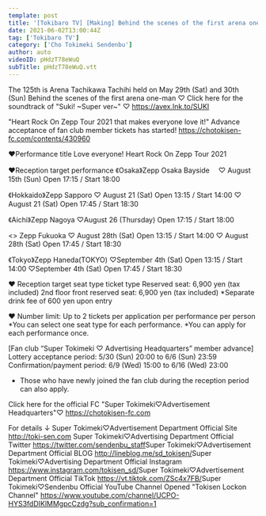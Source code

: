 ```yaml
---
template: post
title: '[Tokibaro TV] [Making] Behind the scenes of the first arena one-man epi 125'
date: 2021-06-02T13:00:44Z
tag: ['Tokibaro TV']
category: ['Cho Tokimeki Sendenbu']
author: auto 
videoID: pHdzT78eWuQ
subTitle: pHdzT78eWuQ.vtt
---
```

The 125th is Arena Tachikawa Tachihi held on May 29th (Sat) and 30th (Sun)
Behind the scenes of the first arena one-man ♡
Click here for the soundtrack of "Suki! ~Super ver~" ♡ https://avex.lnk.to/SUKI

"Heart Rock On Zepp Tour 2021 that makes everyone love it!"
Advance acceptance of fan club member tickets has started!
https://chotokisen-fc.com/contents/430960

♥Performance title
Love everyone! Heart Rock On Zepp Tour 2021

♥Reception target performance
《Osaka》Zepp Osaka Bayside　
♡ August 15th (Sun) Open 17:15 / Start 18:00

《Hokkaido》Zepp Sapporo
♡ August 21 (Sat) Open 13:15 / Start 14:00
♡ August 21 (Sat) Open 17:45 / Start 18:30

《Aichi》Zepp Nagoya
♡August 26 (Thursday) Open 17:15 / Start 18:00

<<Fukuoka>> Zepp Fukuoka
♡ August 28th (Sat) Open 13:15 / Start 14:00
♡ August 28th (Sat) Open 17:45 / Start 18:30

《Tokyo》Zepp Haneda(TOKYO)
♡September 4th (Sat) Open 13:15 / Start 14:00
♡September 4th (Sat) Open 17:45 / Start 18:30

♥ Reception target seat type ticket type
Reserved seat: 6,900 yen (tax included)
2nd floor front reserved seat: 6,900 yen (tax included)
*Separate drink fee of 600 yen upon entry

♥ Number limit: Up to 2 tickets per application per performance per person
*You can select one seat type for each performance.
*You can apply for each performance once.

[Fan club “Super Tokimeki ♡ Advertising Headquarters” member advance]
Lottery acceptance period: 5/30 (Sun) 20:00 to 6/6 (Sun) 23:59
Confirmation/payment period: 6/9 (Wed) 15:00 to 6/16 (Wed) 23:00

* Those who have newly joined the fan club during the reception period can also apply.

Click here for the official FC "Super Tokimeki♡Advertisement Headquarters"♡
https://chotokisen-fc.com​

For details ↓
Super Tokimeki♡Advertisement Department Official Site
http://toki-sen.com​
Super Tokimeki♡Advertising Department Official Twitter
https://twitter.com/sendenbu_staff​
Super Tokimeki♡Advertisement Department Official BLOG
http://lineblog.me/sd_tokisen/​
Super Tokimeki♡Advertising Department Official Instagram
https://www.instagram.com/tokisen_sd/​
Super Tokimeki♡Advertisement Department Official TikTok
https://vt.tiktok.com/ZSc4x7FB/​
Super Tokimeki♡Sendenbu Official YouTube Channel Opened
"Tokisen Lockon Channel"
https://www.youtube.com/channel/UCPO-HYS3fdDIKlMMgpcCzdg?sub_confirmation=1